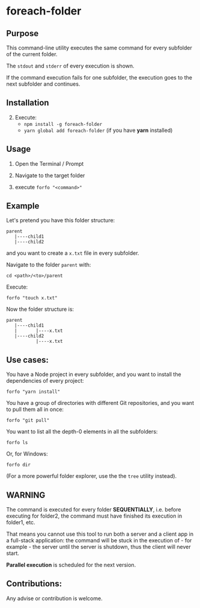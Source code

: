 # foreach-folder

## Purpose

This command-line utility executes the same command for every subfolder of the current folder.

The `stdout` and `stderr` of every execution is shown.

If the command execution fails for one subfolder, the execution goes to the next subfolder and continues.

## Installation

2) Execute:
    - `npm install -g foreach-folder`
    - `yarn global add foreach-folder` (if you have **yarn** installed)

## Usage

1) Open the Terminal / Prompt

2) Navigate to the target folder

3) execute `forfo "<command>"`


## Example

Let's pretend you have this folder structure:

    parent
       |----child1
       |----child2

and you want to create a `x.txt` file in every subfolder.

Navigate to the folder `parent` with:

    cd <path>/<to>/parent

Execute:

    forfo "touch x.txt"

Now the folder structure is:

    parent
       |----child1
       |       |----x.txt
       |----child2
               |----x.txt

## Use cases:

You have a Node project in every subfolder, and you want to install the dependencies of every project:

    forfo "yarn install"

You have a group of directories with different Git repositories, and you want to pull them all in once:

    forfo "git pull"

You want to list all the depth-0 elements in all the subfolders:

    forfo ls

Or, for Windows:

    forfo dir

(For a more powerful folder explorer, use the the `tree` utility instead).

## WARNING
The command is executed for every folder **SEQUENTIALLY**, i.e. before executing for folder2, the command must have finished its execution in folder1, etc.

That means you cannot use this tool to run both a server and a client app in a full-stack application: the command will be stuck in the execution of - for example - the server until the server is shutdown, thus the client will never start.

**Parallel execution** is scheduled for the next version.

## Contributions:
Any advise or contribution is welcome.
